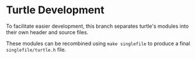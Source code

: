 # Turtle Development

To facilitate easier development, this branch separates turtle's modules into their own header and source files.

These modules can be recombined using `make singlefile` to produce a final `singlefile/turtle.h` file.